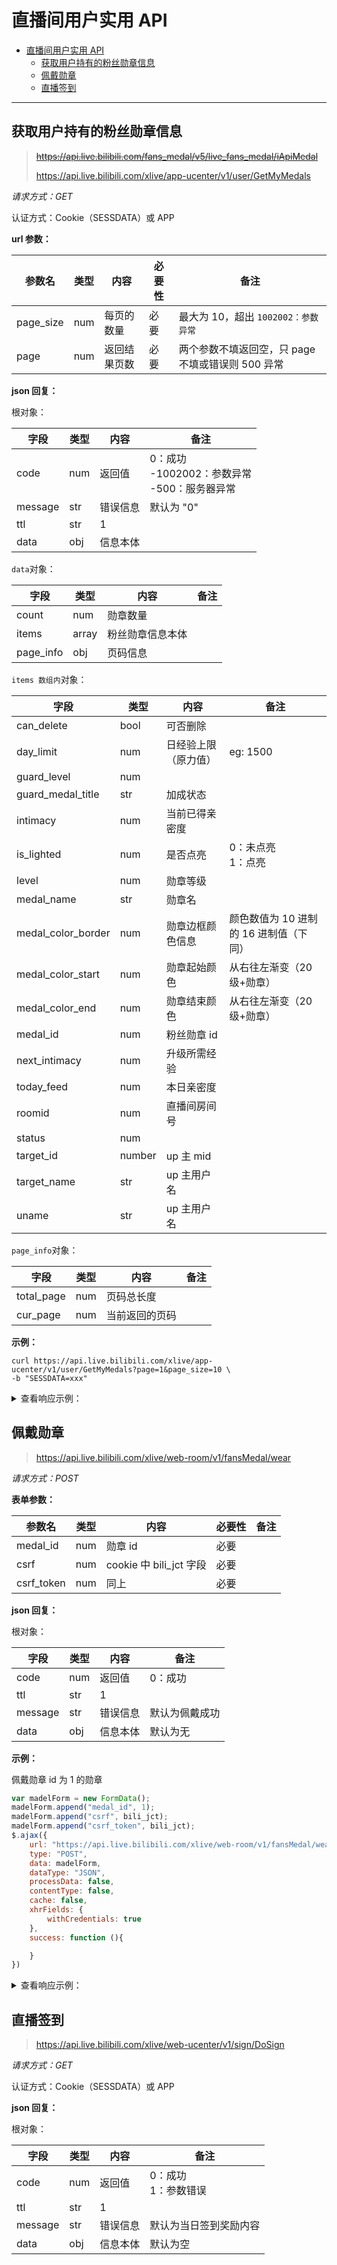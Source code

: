 # 直播间用户实用 API

- [直播间用户实用 API](#直播间用户实用-api)
  - [获取用户持有的粉丝勋章信息](#获取用户持有的粉丝勋章信息)
  - [佩戴勋章](#佩戴勋章)
  - [直播签到](#直播签到)

---

## 获取用户持有的粉丝勋章信息

> ~~https://api.live.bilibili.com/fans_medal/v5/live_fans_medal/iApiMedal~~
>
> https://api.live.bilibili.com/xlive/app-ucenter/v1/user/GetMyMedals

_请求方式：GET_

认证方式：Cookie（SESSDATA）或 APP

**url 参数：**

| 参数名    | 类型 | 内容         | 必要性 | 备注                                              |
| --------- | ---- | ------------ | ------ | ------------------------------------------------- |
| page_size | num  | 每页的数量   | 必要   | 最大为 10，超出 `1002002：参数异常`               |
| page      | num  | 返回结果页数 | 必要   | 两个参数不填返回空，只 page 不填或错误则 500 异常 |

**json 回复：**

根对象：

| 字段    | 类型 | 内容     | 备注                                              |
| ------- | ---- | -------- | ------------------------------------------------- |
| code    | num  | 返回值   | 0：成功<br>-1002002：参数异常<br>-500：服务器异常 |
| message | str  | 错误信息 | 默认为 "0"                                        |
| ttl     | str  | 1        |                                                   |
| data    | obj  | 信息本体 |                                                   |

`data`对象：

| 字段      | 类型  | 内容             | 备注 |
| --------- | ----- | ---------------- | ---- |
| count     | num   | 勋章数量         |      |
| items     | array | 粉丝勋章信息本体 |      |
| page_info | obj   | 页码信息         |      |

`items 数组内`对象：

| 字段               | 类型   | 内容                 | 备注                                   |
| ------------------ | ------ | -------------------- | -------------------------------------- |
| can_delete         | bool   | 可否删除             |                                        |
| day_limit          | num    | 日经验上限（原力值） | eg: 1500                               |
| guard_level        | num    |                      |                                        |
| guard_medal_title  | str    | 加成状态             |                                        |
| intimacy           | num    | 当前已得亲密度       |                                        |
| is_lighted         | num    | 是否点亮             | 0：未点亮<br>1：点亮                   |
| level              | num    | 勋章等级             |                                        |
| medal_name         | str    | 勋章名               |                                        |
| medal_color_border | num    | 勋章边框颜色信息     | 颜色数值为 10 进制的 16 进制值（下同） |
| medal_color_start  | num    | 勋章起始颜色         | 从右往左渐变（20 级+勋章）             |
| medal_color_end    | num    | 勋章结束颜色         | 从右往左渐变（20 级+勋章）             |
| medal_id           | num    | 粉丝勋章 id          |                                        |
| next_intimacy      | num    | 升级所需经验         |                                        |
| today_feed         | num    | 本日亲密度           |                                        |
| roomid             | num    | 直播间房间号         |                                        |
| status             | num    |                      |                                        |
| target_id          | number | up 主 mid            |                                        |
| target_name        | str    | up 主用户名          |                                        |
| uname              | str    | up 主用户名          |                                        |

`page_info`对象：

| 字段       | 类型 | 内容           | 备注 |
| ---------- | ---- | -------------- | ---- |
| total_page | num  | 页码总长度     |      |
| cur_page   | num  | 当前返回的页码 |      |

**示例：**

```shell
curl https://api.live.bilibili.com/xlive/app-ucenter/v1/user/GetMyMedals?page=1&page_size=10 \
-b "SESSDATA=xxx"
```

<details>
<summary>查看响应示例：</summary>

```json
{
  "code": 0,
  "message": "0",
  "ttl": 1,
  "data": {
    "items": [
      {
        "can_deleted": true,
        "day_limit": 1500,
        "guard_level": 0,
        "guard_medal_title": "未开启加成",
        "intimacy": 9617,
        "is_lighted": 0,
        "level": 11,
        "medal_name": "锦依卫",
        "medal_color_border": 12632256,
        "medal_color_end": 12632256,
        "medal_color_start": 12632256,
        "medal_id": 29245,
        "next_intimacy": 10000,
        "today_feed": 0,
        "roomid": 1546736,
        "status": 0,
        "target_id": 36081646,
        "target_name": "洛天依",
        "uname": "洛天依"
      }
    ],
    "page_info": {
      "cur_page": 1,
      "total_page": 1
    },
    "count": 1
  }
}
```

</details>

## 佩戴勋章

> https://api.live.bilibili.com/xlive/web-room/v1/fansMedal/wear

_请求方式：POST_

**表单参数：**

| 参数名     | 类型 | 内容                    | 必要性 | 备注 |
| ---------- | ---- | ----------------------- | ------ | ---- |
| medal_id   | num  | 勋章 id                 | 必要   |      |
| csrf       | num  | cookie 中 bili_jct 字段 | 必要   |      |
| csrf_token | num  | 同上                    | 必要   |      |

**json 回复：**

根对象：

| 字段    | 类型 | 内容     | 备注           |
| ------- | ---- | -------- | -------------- |
| code    | num  | 返回值   | 0：成功        |
| ttl     | str  | 1        |                |
| message | str  | 错误信息 | 默认为佩戴成功 |
| data    | obj  | 信息本体 | 默认为无       |

**示例：**

佩戴勋章 id 为 1 的勋章

```JavaScript
var madelForm = new FormData();
madelForm.append("medal_id", 1);
madelForm.append("csrf", bili_jct);
madelForm.append("csrf_token", bili_jct);
$.ajax({
    url: "https://api.live.bilibili.com/xlive/web-room/v1/fansMedal/wear",
    type: "POST",
    data: madelForm,
    dataType: "JSON",
    processData: false,
    contentType: false,
    cache: false,
    xhrFields: {
        withCredentials: true
    },
    success: function (){

    }
})
```

<details>
<summary>查看响应示例：</summary>

```json
{
  "code": 0,
  "message": "佩戴成功",
  "ttl": 1,
  "data": {}
}
```

</details>

## 直播签到

> https://api.live.bilibili.com/xlive/web-ucenter/v1/sign/DoSign

_请求方式：GET_

认证方式：Cookie（SESSDATA）或 APP

**json 回复：**

根对象：

| 字段    | 类型 | 内容     | 备注                   |
| ------- | ---- | -------- | ---------------------- |
| code    | num  | 返回值   | 0：成功<br>1：参数错误 |
| ttl     | str  | 1        |                        |
| message | str  | 错误信息 | 默认为当日签到奖励内容 |
| data    | obj  | 信息本体 | 默认为空               |
